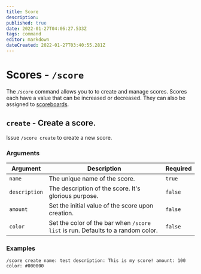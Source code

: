 ```yaml
---
title: Score
description: 
published: true
date: 2022-01-27T04:06:27.533Z
tags: command
editor: markdown
dateCreated: 2022-01-27T03:40:55.281Z
---
```


# Scores - `/score`

The `/score` command allows you to to create and manage scores. Scores each have a value that can be increased or decreased. They can also be assigned to [scoreboards](/commands/scoreboards).

## `create` - Create a score.

Issue `/score create` to create a new score.

### Arguments

| Argument | Description | Required |
|----------|-------------|----------|
| `name` | The unique name of the score. | `true` |
| `description` | The description of the score. It's glorious purpose. | `false` |
| `amount` | Set the initial value of the score upon creation. | `false` |
| `color` | Set the color of the bar when `/score list` is run. Defaults to a random color. | `false` |

### Examples

```
/score create name: test description: This is my score! amount: 100 color: #000000
```



